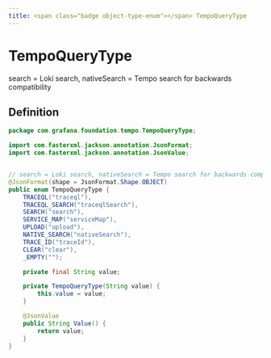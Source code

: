 ```yaml
---
title: <span class="badge object-type-enum"></span> TempoQueryType
---
```

# <span class="badge object-type-enum"></span> TempoQueryType

search = Loki search, nativeSearch = Tempo search for backwards compatibility

## Definition

```java
package com.grafana.foundation.tempo.TempoQueryType;

import com.fasterxml.jackson.annotation.JsonFormat;
import com.fasterxml.jackson.annotation.JsonValue;


// search = Loki search, nativeSearch = Tempo search for backwards compatibility
@JsonFormat(shape = JsonFormat.Shape.OBJECT)
public enum TempoQueryType {
    TRACEQL("traceql"),
    TRACEQL_SEARCH("traceqlSearch"),
    SEARCH("search"),
    SERVICE_MAP("serviceMap"),
    UPLOAD("upload"),
    NATIVE_SEARCH("nativeSearch"),
    TRACE_ID("traceId"),
    CLEAR("clear"),
    _EMPTY("");

    private final String value;

    private TempoQueryType(String value) {
        this.value = value;
    }

    @JsonValue
    public String Value() {
        return value;
    }
}

```
